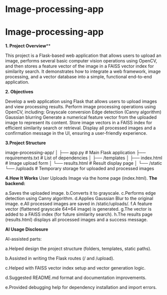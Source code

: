 # Image-processing-app

# Image-processing-app

**1. Project Overview****

This project is a Flask-based web application that allows users to upload an image, performs several basic computer vision operations using OpenCV, and then stores a feature vector of the image in a FAISS vector index for similarity search.
It demonstrates how to integrate a web framework, image processing, and a vector database into a simple, functional end-to-end application.

**2. Objectives**

Develop a web application using Flask that allows users to upload images and view processing results.
Perform image processing operations using OpenCV, including:
    Grayscale conversion
    Edge detection (Canny algorithm)
    Gaussian blurring
Generate a numerical feature vector from the uploaded image to represent its content.
Store image vectors in a FAISS index for efficient similarity search or retrieval.
Display all processed images and a confirmation message in the UI, ensuring a user-friendly experience.

**3.Project Structure**

image-processing-app/
│
├── app.py                   # Main Flask application
├── requirements.txt          # List of dependencies
│
├── /templates
│   ├── index.html            # Image upload form
│   └── results.html          # Result display page
│
└── /static
    └── /uploads              # Temporary storage for uploaded and processed images

**4.How It Works**
User Uploads Image via the home page (index.html).
**The backend:**

a.Saves the uploaded image.
b.Converts it to grayscale.
c.Performs edge detection using Canny algorithm.
d.Applies Gaussian Blur to the original image.
e.All processed images are saved in /static/uploads/.
f.A feature vector (flattened grayscale 64×64 image) is generated.
g.The vector is added to a FAISS index (for future similarity search).
h.The results page (results.html) displays all processed images and a success message.

**AI Usage Disclosure**

AI-assisted parts:

a.Helped design the project structure (folders, templates, static paths).

b.Assisted in writing the Flask routes (/ and /upload).

c.Helped with FAISS vector index setup and vector generation logic.

d.Suggested README.md format and documentation improvements.

e.Provided debugging help for dependency installation and import errors.
